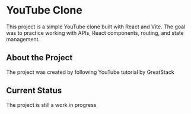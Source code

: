 # YouTube Clone

This project is a simple YouTube clone built with React and Vite. The goal was to practice working with APIs, React components, routing, and state management.

## About the Project

The project was created by following YouTube tutorial by GreatStack

## Current Status

The project is still a work in progress 
